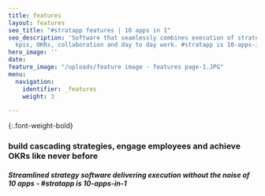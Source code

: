 ```yaml
---
title: features
layout: features
seo_title: "#stratapp features | 10 apps in 1"
seo_description: 'Software that seamlessly combines execution of strategy, goals,
  kpis, OKRs, collaboration and day to day work. #stratapp is 10-apps-in-1'
hero_image: ''
date: 
feature_image: "/uploads/feature image - features page-1.JPG"
menu:
  navigation:
    identifier: _features
    weight: 3

---
```

{:.font-weight-bold}

### build cascading strategies, engage employees and achieve OKRs like never before

##### Streamlined strategy software delivering execution without the noise of 10 apps - #stratapp is 10-apps-in-1